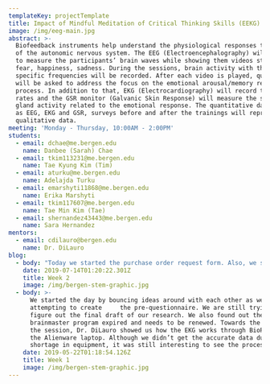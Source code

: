 ```yaml
---
templateKey: projectTemplate
title: Impact of Mindful Meditation of Critical Thinking Skills (EEKG)
image: /img/eeg-main.jpg
abstract: >-
  Biofeedback instruments help understand the physiological responses to stimuli
  of the autonomic nervous system. The EEG (Electroencephalography) will be used
  to measure the participants’ brain waves while showing them videos stimulating
  fear, happiness, sadness. During the sessions, brain activity with the
  specific frequencies will be recorded. After each video is played, questions
  will be asked to address the focus on the emotional arousal/memory recall
  process. In addition to that, EKG (Electrocardiography) will record the heart
  rates and the GSR monitor (Galvanic Skin Response) will measure the sweat
  gland activity related to the emotional response. The quantitative data such
  as EEG, EKG and GSR, surveys before and after the trainings will represent the
  qualitative data. 
meeting: 'Monday - Thursday, 10:00AM - 2:00PM'
students:
  - email: dchae@me.bergen.edu
    name: Danbee (Sarah) Chae
  - email: tkim113231@me.bergen.edu
    name: Tae Kyung Kim (Tim)
  - email: aturku@me.bergen.edu
    name: Adelajda Turku
  - email: emarshyti11868@me.bergen.edu
    name: Erika Marshyti
  - email: tkim117607@me.bergen.edu
    name: Tae Min Kim (Tae)
  - email: shernandez43443@me.bergen.edu
    name: Sara Hernandez
mentors:
  - email: cdilauro@bergen.edu
    name: Dr. DiLauro
blog:
  - body: "Today we started the purchase order request form. Also, we started looking into why the brain reacts with fear while something scares us. (<https://www.businessinsider.com/what-happen s-when-you-are-scared-2015-10>). The link explains clearly what part of the brain are affected, and how that helped the human population years ago, and how that effect has evolved. \n\n_Ideas:_ \r\n\n* Social media, videos (horror, comedy, sad) How watching different genres of videos could affect the mood of a person. \r\n* How emotions triggered by different genres of movies affect our internal body (brain waves, heartbeat, perspiration) \r\n\n_For BioPac:_ \r\n\n* Lesson 7 (testing) and 9 (table)\r\n\n_Possible Videos:_\r\n\n* Comedy - \r\n* Horror - \r\n* Sad - <https://www.youtube.com/watch?v=F2bk_9T482g>"
    date: 2019-07-14T01:20:22.301Z
    title: Week 2
    image: /img/bergen-stem-graphic.jpg
  - body: >-
      We started the day by bouncing ideas around with each other as well as
      attempting to create     the pre-questionnaire. We are still trying to
      figure out the final draft of our research. We also found out the
      brainmaster program expired and needs to be renewed. Towards the end of
      the session, Dr. DiLauro showed us how the EKG works through BioPac and
      the Alienware laptop. Although we didn’t get the accurate data due to
      shortage in equipment, it was still interesting to see the process.
    date: 2019-05-22T01:18:54.126Z
    title: Week 1
    image: /img/bergen-stem-graphic.jpg
---
```


